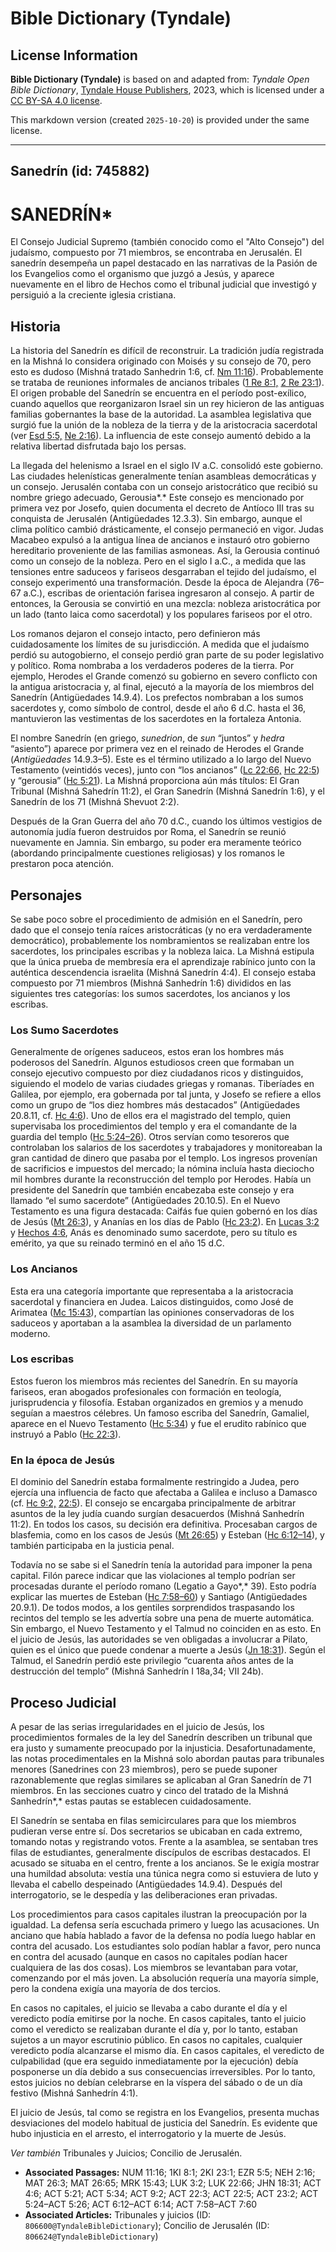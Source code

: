 # Bible Dictionary (Tyndale)

## License Information

**Bible Dictionary (Tyndale)** is based on and adapted from: _Tyndale Open Bible Dictionary_, [Tyndale House Publishers](https://tyndaleopenresources.com/), 2023, which is licensed under a [CC BY-SA 4.0 license](https://creativecommons.org/licenses/by-sa/4.0/legalcode.en).

This markdown version (created `2025-10-20`) is provided under the same license.



--------------------------------

## Sanedrín (id: 745882)

SANEDRÍN\*
==========

El Consejo Judicial Supremo (también conocido como el "Alto Consejo") del judaísmo, compuesto por 71 miembros, se encontraba en Jerusalén. El sanedrín desempeña un papel destacado en las narrativas de la Pasión de los Evangelios como el organismo que juzgó a Jesús, y aparece nuevamente en el libro de Hechos como el tribunal judicial que investigó y persiguió a la creciente iglesia cristiana.

Historia
--------

La historia del Sanedrín es difícil de reconstruir. La tradición judía registrada en la Mishná lo considera originado con Moisés y su consejo de 70, pero esto es dudoso (Mishná tratado Sanhedrin 1:6, cf. [Nm 11:16](https://ref.ly/Num11:16)). Probablemente se trataba de reuniones informales de ancianos tribales ([1 Re 8:1,](https://ref.ly/1Kgs8:1) [2 Re 23:1](https://ref.ly/2Kgs23:1)). El origen probable del Sanedrín se encuentra en el período post\-exílico, cuando aquellos que reorganizaron Israel sin un rey hicieron de las antiguas familias gobernantes la base de la autoridad. La asamblea legislativa que surgió fue la unión de la nobleza de la tierra y de la aristocracia sacerdotal (ver [Esd 5:5,](https://ref.ly/Ezra5:5) [Ne 2:16](https://ref.ly/Neh2:16)). La influencia de este consejo aumentó debido a la relativa libertad disfrutada bajo los persas.

La llegada del helenismo a Israel en el siglo IV a.C. consolidó este gobierno. Las ciudades helenísticas generalmente tenían asambleas democráticas y un consejo. Jerusalén contaba con un consejo aristocrático que recibió su nombre griego adecuado, Gerousia*.* Este consejo es mencionado por primera vez por Josefo, quien documenta el decreto de Antíoco III tras su conquista de Jerusalén (Antigüedades 12\.3\.3\). Sin embargo, aunque el clima político cambió drásticamente, el consejo permaneció en vigor. Judas Macabeo expulsó a la antigua línea de ancianos e instauró otro gobierno hereditario proveniente de las familias asmoneas. Así, la Gerousia continuó como un consejo de la nobleza. Pero en el siglo I a.C., a medida que las tensiones entre saduceos y fariseos desgarraban el tejido del judaísmo, el consejo experimentó una transformación. Desde la época de Alejandra (76–67 a.C.), escribas de orientación farisea ingresaron al consejo. A partir de entonces, la Gerousia se convirtió en una mezcla: nobleza aristocrática por un lado (tanto laica como sacerdotal) y los populares fariseos por el otro.

Los romanos dejaron el consejo intacto, pero definieron más cuidadosamente los límites de su jurisdicción. A medida que el judaísmo perdió su autogobierno, el consejo perdió gran parte de su poder legislativo y político. Roma nombraba a los verdaderos poderes de la tierra. Por ejemplo, Herodes el Grande comenzó su gobierno en severo conflicto con la antigua aristocracia y, al final, ejecutó a la mayoría de los miembros del Sanedrín (Antigüedades 14\.9\.4\). Los prefectos nombraban a los sumos sacerdotes y, como símbolo de control, desde el año 6 d.C. hasta el 36, mantuvieron las vestimentas de los sacerdotes en la fortaleza Antonia.

El nombre Sanedrín (en griego, *sunedrion*, de *sun* “juntos” y *hedra* “asiento”) aparece por primera vez en el reinado de Herodes el Grande (*Antigüedades* 14\.9\.3–5\). Este es el término utilizado a lo largo del Nuevo Testamento (veintidós veces), junto con “los ancianos” ([Lc 22:66,](https://ref.ly/Luke22:66) [Hc 22:5](https://ref.ly/Acts22:5)) y “gerousia” ([Hc 5:21](https://ref.ly/Acts5:21)). La Mishná proporciona aún más títulos: El Gran Tribunal (Mishná Sahedrín 11:2\), el Gran Sanedrín (Mishná Sanedrín 1:6\), y el Sanedrín de los 71 (Mishná Shevuot 2:2\).

Después de la Gran Guerra del año 70 d.C., cuando los últimos vestigios de autonomía judía fueron destruidos por Roma, el Sanedrín se reunió nuevamente en Jamnia. Sin embargo, su poder era meramente teórico (abordando principalmente cuestiones religiosas) y los romanos le prestaron poca atención.

Personajes
----------

Se sabe poco sobre el procedimiento de admisión en el Sanedrín, pero dado que el consejo tenía raíces aristocráticas (y no era verdaderamente democrático), probablemente los nombramientos se realizaban entre los sacerdotes, los principales escribas y la nobleza laica. La Mishná estipula que la única prueba de membresía era el aprendizaje rabínico junto con la auténtica descendencia israelita (Mishná Sanedrín 4:4\). El consejo estaba compuesto por 71 miembros (Mishná Sanhedrín 1:6\) divididos en las siguientes tres categorías: los sumos sacerdotes, los ancianos y los escribas.

### Los Sumo Sacerdotes

Generalmente de orígenes saduceos, estos eran los hombres más poderosos del Sanedrín. Algunos estudiosos creen que formaban un consejo ejecutivo compuesto por diez ciudadanos ricos y distinguidos, siguiendo el modelo de varias ciudades griegas y romanas. Tiberíades en Galilea, por ejemplo, era gobernada por tal junta, y Josefo se refiere a ellos como un grupo de “los diez hombres más destacados” (Antigüedades 20\.8\.11, cf. [Hc 4:6](https://ref.ly/Acts4:6)). Uno de ellos era el magistrado del templo, quien supervisaba los procedimientos del templo y era el comandante de la guardia del templo ([Hc 5:24–26](https://ref.ly/Acts5:24-Acts5:26)). Otros servían como tesoreros que controlaban los salarios de los sacerdotes y trabajadores y monitoreaban la gran cantidad de dinero que pasaba por el templo. Los ingresos provenían de sacrificios e impuestos del mercado; la nómina incluía hasta dieciocho mil hombres durante la reconstrucción del templo por Herodes. Había un presidente del Sanedrín que también encabezaba este consejo y era llamado “el sumo sacerdote” (Antigüedades 20\.10\.5\). En el Nuevo Testamento es una figura destacada: Caifás fue quien gobernó en los días de Jesús ([Mt 26:3](https://ref.ly/Matt26:3)), y Ananías en los días de Pablo ([Hc 23:2](https://ref.ly/Acts23:2)). En [Lucas 3:2](https://ref.ly/Luke3:2) y [Hechos 4:6](https://ref.ly/Acts4:6), Anás es denominado sumo sacerdote, pero su título es emérito, ya que su reinado terminó en el año 15 d.C.

### Los Ancianos

Esta era una categoría importante que representaba a la aristocracia sacerdotal y financiera en Judea. Laicos distinguidos, como José de Arimatea ([Mc 15:43](https://ref.ly/Mark15:43)), compartían las opiniones conservadoras de los saduceos y aportaban a la asamblea la diversidad de un parlamento moderno.

### Los escribas

Estos fueron los miembros más recientes del Sanedrín. En su mayoría fariseos, eran abogados profesionales con formación en teología, jurisprudencia y filosofía. Estaban organizados en gremios y a menudo seguían a maestros célebres. Un famoso escriba del Sanedrín, Gamaliel, aparece en el Nuevo Testamento ([Hc 5:34](https://ref.ly/Acts5:34)) y fue el erudito rabínico que instruyó a Pablo ([Hc 22:3](https://ref.ly/Acts22:3)).

### En la época de Jesús

El dominio del Sanedrín estaba formalmente restringido a Judea, pero ejercía una influencia de facto que afectaba a Galilea e incluso a Damasco (cf. [Hc 9:2,](https://ref.ly/Acts9:2) [22:5](https://ref.ly/Acts22:5)). El consejo se encargaba principalmente de arbitrar asuntos de la ley judía cuando surgían desacuerdos (Mishná Sanhedrín 11:2\). En todos los casos, su decisión era definitiva. Procesaban cargos de blasfemia, como en los casos de Jesús ([Mt 26:65](https://ref.ly/Matt26:65)) y Esteban ([Hc 6:12–14](https://ref.ly/Acts6:12-Acts6:14)), y también participaba en la justicia penal.

Todavía no se sabe si el Sanedrín tenía la autoridad para imponer la pena capital. Filón parece indicar que las violaciones al templo podrían ser procesadas durante el período romano (Legatio a Gayo*,* 39\). Esto podría explicar las muertes de Esteban ([Hc 7:58–60](https://ref.ly/Acts7:58-Acts7:60)) y Santiago (Antigüedades 20\.9\.1\). De todos modos, a los gentiles sorprendidos traspasando los recintos del templo se les advertía sobre una pena de muerte automática. Sin embargo, el Nuevo Testamento y el Talmud no coinciden en as esto. En el juicio de Jesús, las autoridades se ven obligadas a involucrar a Pilato, quien es el único que puede condenar a muerte a Jesús ([Jn 18:31](https://ref.ly/John18:31)). Según el Talmud, el Sanedrín perdió este privilegio “cuarenta años antes de la destrucción del templo” (Mishná Sanhedrín I 18a,34; VII 24b).

Proceso Judicial
----------------

A pesar de las serias irregularidades en el juicio de Jesús, los procedimientos formales de la ley del Sanedrín describen un tribunal que era justo y sumamente preocupado por la injusticia. Desafortunadamente, las notas procedimentales en la Mishná solo abordan pautas para tribunales menores (Sanedrines con 23 miembros), pero se puede suponer razonablemente que reglas similares se aplicaban al Gran Sanedrín de 71 miembros. En las secciones cuatro y cinco del tratado de la Mishná Sanhedrín*,* estas pautas se establecen cuidadosamente.

El Sanedrín se sentaba en filas semicirculares para que los miembros pudieran verse entre sí. Dos secretarios se ubicaban en cada extremo, tomando notas y registrando votos. Frente a la asamblea, se sentaban tres filas de estudiantes, generalmente discípulos de escribas destacados. El acusado se situaba en el centro, frente a los ancianos. Se le exigía mostrar una humildad absoluta: vestía una túnica negra como si estuviera de luto y llevaba el cabello despeinado (Antigüedades 14\.9\.4\). Después del interrogatorio, se le despedía y las deliberaciones eran privadas.

Los procedimientos para casos capitales ilustran la preocupación por la igualdad. La defensa sería escuchada primero y luego las acusaciones. Un anciano que había hablado a favor de la defensa no podía luego hablar en contra del acusado. Los estudiantes solo podían hablar a favor, pero nunca en contra del acusado (aunque en casos no capitales podían hacer cualquiera de las dos cosas). Los miembros se levantaban para votar, comenzando por el más joven. La absolución requería una mayoría simple, pero la condena exigía una mayoría de dos tercios.

En casos no capitales, el juicio se llevaba a cabo durante el día y el veredicto podía emitirse por la noche. En casos capitales, tanto el juicio como el veredicto se realizaban durante el día y, por lo tanto, estaban sujetos a un mayor escrutinio público. En casos no capitales, cualquier veredicto podía alcanzarse el mismo día. En casos capitales, el veredicto de culpabilidad (que era seguido inmediatamente por la ejecución) debía posponerse un día debido a sus consecuencias irreversibles. Por lo tanto, estos juicios no debían celebrarse en la víspera del sábado o de un día festivo (Mishná Sanhedrín 4:1\).

El juicio de Jesús, tal como se registra en los Evangelios, presenta muchas desviaciones del modelo habitual de justicia del Sanedrín. Es evidente que hubo injusticia en el arresto, el interrogatorio y la muerte de Jesús.

*Ver también* Tribunales y Juicios; Concilio de Jerusalén.

* **Associated Passages:** NUM 11:16; 1KI 8:1; 2KI 23:1; EZR 5:5; NEH 2:16; MAT 26:3; MAT 26:65; MRK 15:43; LUK 3:2; LUK 22:66; JHN 18:31; ACT 4:6; ACT 5:21; ACT 5:34; ACT 9:2; ACT 22:3; ACT 22:5; ACT 23:2; ACT 5:24–ACT 5:26; ACT 6:12–ACT 6:14; ACT 7:58–ACT 7:60
* **Associated Articles:** Tribunales y juicios (ID: `806600@TyndaleBibleDictionary`); Concilio de Jerusalén (ID: `806624@TyndaleBibleDictionary`)

